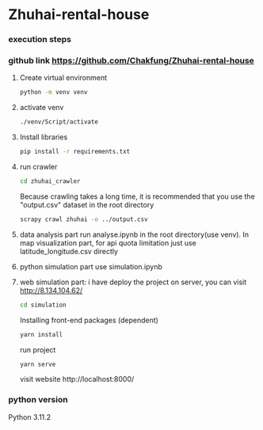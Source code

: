 # Zhuhai-rental-house
### execution steps
### github link https://github.com/Chakfung/Zhuhai-rental-house
1. Create virtual environment
   ```sh
   python -m venv venv
   ```

2. activate venv
   ```sh
   ./venv/Script/activate
   ```
   
3. Install libraries    
   ```sh
   pip install -r requirements.txt
   ```
4. run crawler 
   ```sh
   cd zhuhai_crawler
   ```
   Because crawling takes a long time, it is recommended that you use the "output.csv" dataset in the root directory
   ```sh
   scrapy crawl zhuhai -o ../output.csv
   ```
5. data analysis part run analyse.ipynb in the root directory(use venv).
In map visualization part, for api quota limitation just use latitude_longitude.csv directly
6. python simulation part
   use simulation.ipynb
7. web simulation part:
   i have deploy the project on server, you can visit http://8.134.104.62/
    ```sh
    cd simulation
    ```
    Installing front-end packages (dependent)
    ```sh
    yarn install
    ```
    run project
    ```sh
    yarn serve
    ```
    visit website http://localhost:8000/

### python version
Python 3.11.2



    
